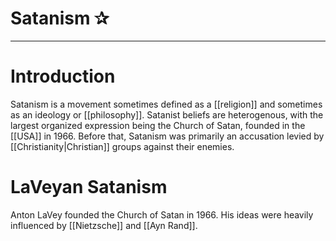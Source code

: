 # Satanism ✰


---
# Introduction
Satanism is a movement sometimes defined as a [[religion]] and sometimes as an ideology or [[philosophy]]. Satanist beliefs are heterogenous, with the largest organized expression being the Church of Satan, founded in the [[USA]] in 1966. Before that, Satanism was primarily an accusation levied by [[Christianity|Christian]] groups against their enemies.

# LaVeyan Satanism
Anton LaVey founded the Church of Satan in 1966. His ideas were heavily influenced by [[Nietzsche]] and [[Ayn Rand]]. 